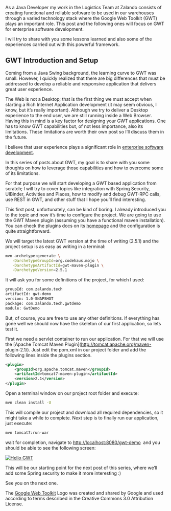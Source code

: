 <!--
.. title: GWT - Developer's thoughts - Part 1
.. slug: gwt-dev-i
.. date: 2013-05-02 10:00:40
.. tags: Development,Google web toolkit,GWT,Java,Logistics,Maven
.. author: Bruno Ribeiro
.. image: gwt-logo_teaser.png
-->

As a Java Developer my work in the Logistics Team at
Zalando consists of creating functional and reliable software to be used in
our warehouses through a varied technology stack where the Google Web Toolkit
(GWT) plays an important role. This post and the following ones will focus on
GWT for enterprise software development.

I will try to share with you some lessons learned and also some of the
experiences carried out with this powerful framework.

<!-- TEASER_END -->

## GWT Introduction and Setup
Coming from a Java Swing background, the learning curve to GWT was small.
However, I quickly realized that there are big differences that must be
addressed to develop a reliable and responsive application that delivers great
user experience.

The Web is not a Desktop; that is the first thing we must
accept when starting a Rich Internet Application development (it may seem
obvious, I know, but it’s really important). Although we try to deliver a
Desktop experience to the end user, we are still running inside a Web Browser.
Having this in mind is a key factor for designing your GWT applications. One
has to know GWT capabilities but, of not less importance, also its
limitations. These limitations are worth their own post so I’ll discuss them
in the future.

I believe that user experience plays a significant role in
[enterprise software development](http://geek-and-poke.com/2010/07/how-to-make-enterprise-software.html). 

In this series of posts about GWT, my goal is
to share with you some thoughts on how to leverage those capabilities and how
to overcome some of its limitations. 

For that purpose we will start developing
a GWT based application from scratch; I will try to cover topics like
integration with Spring Security, UIBinder, Activities and Places, how to
modify and debug GWT-RPC calls, use REST in GWT, and other stuff that I hope
you’ll find interesting.

This first post, unfortunately, can be kind of
boring. I already introduced you to the topic and now it’s time to configure
the project. We are going to use the GWT Maven plugin (assuming you have a
functional maven installation). You can check the plugins docs on its
[homepage](http://mojo.codehaus.org/gwt-maven-plugin/) and the configuration
is quite straightforward.

We will target the latest GWT version at the time of
writing (2.5.1) and the project setup is as easy as writing in a terminal:

```bash
mvn archetype:generate \
   -DarchetypeGroupId=org.codehaus.mojo \
   -DarchetypeArtifactId=gwt-maven-plugin \
   -DarchetypeVersion=2.5.1
```

It will ask you for some definitions of the project, for which I used:

```bash
groupId: com.zalando.tech
artifactId: gwt-demo
version: 1.0-SNAPSHOT
package: com.zalando.tech.gwtdemo
module: GwtDemo
```

But, of course, you are free to use any other definitions. If everything has
gone well we should now have the skeleton of our first application, so lets
test it.

First we need a servlet container to run our application. For that we
will use the [Apache Tomcat Maven Plugin](http://tomcat.apache.org/maven-
plugin-2.1/). Just edit the pom.xml in our project folder and add the
following lines inside the plugins section.

```xml
<plugin>
    <groupId>org.apache.tomcat.maven</groupId>
    <artifactId>tomcat7-maven-plugin</artifactId>
    <version>2.1</version>
</plugin>
```

Open a terminal window on our project root folder and execute:

```bash
mvn clean install -U
```

This will compile our project and download all required dependencies, so it
might take a while to complete. Next step is to finally run our application,
just execute:

```bash
mvn tomcat7:run-war
```

wait for completion, navigate to [http://localhost:8080/gwt-demo](http://localhost:8080/gwt-demo) 
and you should be able to see the following screen:

[![Hello GWT](/files/2013/04/gwt_1.png)](/files/2013/04/gwt_1.png)

This will be our starting point for the next post of this series, where we’ll add some
Spring security to make it more interesting :)

See you on the next one.

The [Google Web Toolkit](https://developers.google.com/web-toolkit/) Logo was
created and shared by Google and used according to terms described in the
Creative Commons 3.0 Attribution License.

